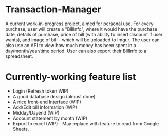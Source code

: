 # Transaction-Manager
A current work-in-progress project, aimed for personal use.
For every purchase, user will create a "BillInfo", where it would have the purchase date, details of purchase, price of bill (with ability to insert discount if user wants), and image of bill - which will be uploaded to Imgur.
The user can also use an API to view how much money has been spent in a day/month/year/time period.
User can also export their BillInfo to a spreadsheet. 

# Currently-working feature list
- Login (Refresh token WIP)
- A good database design (almost done)
- A nice front-end Interface (WIP)
- Add/Edit bill information (WIP)
- Midday/Dayend (WIP)
- Account statement by month (WIP)
- Export to excel (WIP) - May replace with feature to read from Google Sheets.
